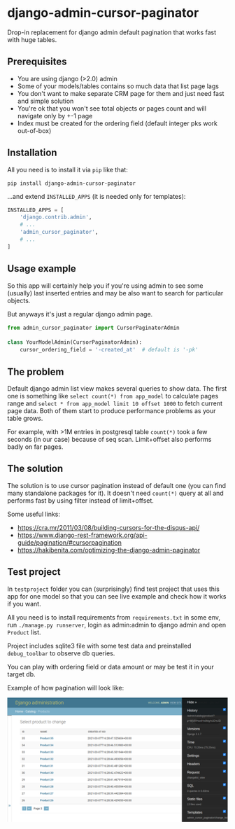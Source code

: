 # django-admin-cursor-paginator

Drop-in replacement for django admin default pagination that works fast with huge tables.


## Prerequisites

- You are using django (>2.0) admin
- Some of your models/tables contains so much data that list page lags
- You don't want to make separate CRM page for them and just need fast and simple solution
- You're ok that you won't see total objects or pages count and will navigate only by +-1 page
- Index must be created for the ordering field (default integer pks work out-of-box)


## Installation

All you need is to install it via `pip` like that:

```shell
pip install django-admin-cursor-paginator
```

...and extend `INSTALLED_APPS` (it is needed only for templates):

```python
INSTALLED_APPS = [
    'django.contrib.admin',
    # ...
    'admin_cursor_paginator',
    # ...
]
```


## Usage example

So this app will certainly help you if you're using admin to see some (usually) last inserted entries
and may be also want to search for particular objects.

But anyways it's just a regular django admin page.

```python
from admin_cursor_paginator import CursorPaginatorAdmin

class YourModelAdmin(CursorPaginatorAdmin):
    cursor_ordering_field = '-created_at'  # default is '-pk'
```


## The problem

Default django admin list view makes several queries to show data.
The first one is something like `select count(*) from app_model` to calculate pages range
and `select * from app_model limit 10 offset 1000` to fetch current page data.
Both of them start to produce performance problems as your table grows.

For example, with >1M entries in postgresql table `count(*)` took a few seconds (in our case) because of seq scan. 
Limit+offset also performs badly on far pages.


## The solution

The solution is to use cursor pagination instead of default one (you can find many standalone packages for it).
It doesn't need `count(*)` query at all and performs fast by using filter instead of limit+offset.

Some useful links:
- https://cra.mr/2011/03/08/building-cursors-for-the-disqus-api/
- https://www.django-rest-framework.org/api-guide/pagination/#cursorpagination
- https://hakibenita.com/optimizing-the-django-admin-paginator


## Test project

In `testproject` folder you can (surprisingly) find test project that uses this app
for one model so that you can see live example and check how it works if you want.

All you need is to install requirements from `requirements.txt` in some env,
run `./manage.py runserver`, login as admin:admin to django admin and open `Product` list.

Project includes sqlite3 file with some test data and preinstalled `debug_toolbar`
to observe db queries.

You can play with ordering field or data amount or may be test it in your target db.

Example of how pagination will look like:

![](assets/testproject-example.png)